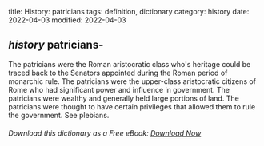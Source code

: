 title: History: patricians
tags: definition, dictionary
category: history
date: 2022-04-03
modified: 2022-04-03


## _history_  patricians-
The patricians were the Roman aristocratic class
who's heritage could be traced back to the Senators appointed during
the Roman period of monarchic rule.  The patricians were the upper-class
aristocratic citizens of Rome who had significant power and influence
in government.  The patricians were wealthy and generally held large
portions of land. The patricians were thought to have certain
privileges that allowed them to rule the government. See   plebians.


###### Download *this* dictionary as a Free eBook: [Download Now]({static}static/SerfHistoryDictionary.pdf)

